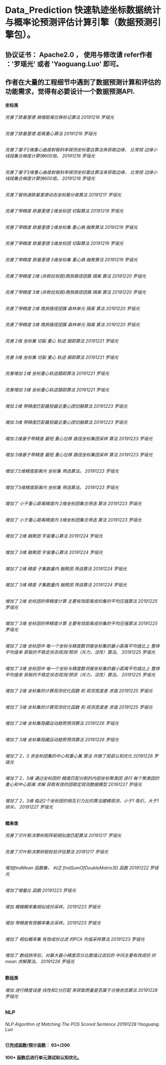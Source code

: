 # Data_Prediction 快速轨迹坐标数据统计与概率论预测评估计算引擎（数据预测引擎包）。
## 协议证书： Apache2.0 ， 使用与修改请 refer作者 ：'罗瑶光' 或者 'Yaoguang.Luo' 即可。  
## 作者在大量的工程细节中遇到了数据预测计算和评估的功能需求，觉得有必要设计一个数据预测API.

#### 坐标类
###### 完善了欧基里德 熵增距离位移标记算法 20191216 罗瑶光
###### 完善了欧基里德 距离重心算法 20191216 罗瑶光
###### 完善了基于2维重心曲度射极斜率探测坐标雷达算法来获取边缘， 比常规 边缘小线段集合梯度计算快600倍。 20191216 罗瑶光
###### 完善了基于3维重心曲度射极斜率探测坐标雷达算法来获取边缘， 比常规 边缘小线段集合梯度计算快600倍。 20191218 罗瑶光
###### 完善了极快速欧基里德动态坐标簇分类算法 20191217 罗瑶光
###### 完善了带精度 欧基里德 2维坐标团 切裂算法 20191219 罗瑶光
###### 完善了带精度 欧基里德 2维坐标集 重心熵 融聚算法 20191219 罗瑶光
###### 完善了带精度 欧基里德 3维坐标团 切裂算法 20191219 罗瑶光
###### 完善了带精度 欧基里德 3维坐标集 重心熵 融聚算法 20191219 罗瑶光
###### 完善了带精度 2维 (非欧拉权距)商旅路径团簇 隔离 算法 20191220 罗瑶光
###### 完善了带精度 3维 (非欧拉权距)商旅路径团簇 隔离 算法 20191220 罗瑶光
###### 完善了带精度 2维 商旅路径团簇 森林单元 隔离 算法 20191220 罗瑶光
###### 完善了带精度 3维 商旅路径团簇 森林单元 隔离 算法 20191220 罗瑶光
###### 完善 2维 坐标集 切裂 重心 轨迹 跟踪算法 20191221 罗瑶光
###### 完善 3维 坐标集 切裂 重心 轨迹 跟踪算法 20191221 罗瑶光
###### 完善增加 2维 坐标重心轨迹跟踪算法 20191221 罗瑶光
###### 完善增加 3维 坐标重心轨迹跟踪算法 20191221 罗瑶光
###### 增加 2维 带精度匹配最短最近重心团切融算法 20191223 罗瑶光
###### 增加 3维 带精度匹配最短最近重心团切融算法 20191223 罗瑶光
###### 增加 2维基于带精度 最短 重心位移 路径坐标集团采样 算法 20191223 罗瑶光
###### 增加 3维基于带精度 最短 重心位移 路径坐标集团采样 算法 20191223 罗瑶光
###### 增加了2维精度距离内 坐标集 筛选算法。 20191223 罗瑶光
###### 增加了3维精度距离内 坐标集 筛选算法。 20191223 罗瑶光
###### 增加了 小于重心距离精度内 2维坐标团集合筛选 算法 20191223 罗瑶光
###### 增加了 小于重心距离精度内 3维坐标团集合筛选 算法 20191223 罗瑶光
###### 增加了 2维 融聚团 宇宙重心算法 20191224 罗瑶光
###### 增加了 3维 融聚团 宇宙重心算法 20191224 罗瑶光
###### 增加了 2维 精度 子集数量内 融聚团 筛选算法 20191224 罗瑶光
###### 增加了 3维 精度 子集数量内 融聚团 筛选算法 20191224 罗瑶光
###### 增加了 2维 坐标团的带精度计算 主要有效距离成份集的平均压强算法 20191225 罗瑶光
###### 增加了 3维 坐标团的带精度计算 主要有效距离成份集的平均压强算法 20191225 罗瑶光
###### 增加了 2维 坐标团中 每一个坐标与精度数邻接坐标集的最小距离平均值比上 整体平均值来 获取的不稳定状态观测/预测（斥力，活性）算法。 20191225 罗瑶光
###### 增加了 3维 坐标团中 每一个坐标与精度数邻接坐标集的最小距离平均值比上 整体平均值来 获取的不稳定状态观测/预测（斥力，活性）算法。 20191225 罗瑶光
###### 增加了 2维 坐标集的计算观测优化函数 和 观测宽度差 求值 20191225 罗瑶光
###### 增加了 3维 坐标集的计算观测优化函数 和 观测宽度差 求值 20191225 罗瑶光
###### 增加了 2维 坐标集隐藏运动趋势预测算法 20191226 罗瑶光
###### 增加了 3维 坐标集隐藏运动趋势预测算法 20191226 罗瑶光
###### 增加了 2，3 求坐标团集的中心和重心集 算法 并做了局部认知优化 20191226 罗瑶光
###### 增加了 2，3维 通过坐标团的 精度匹配分割的内部坐标聚类团 进行 每个聚类团的 重心和中心距离 求解 获取有效的团稳定观测数据模型 20191227 罗瑶光
###### 增加了 2，3维 临近2个坐标团的相互引力比的算法建模观测，小于1 吸引，大于1 排斥。 20191227 罗瑶光 

#### 概率类 
###### 完善了贝叶斯决策树矩阵轭相似度匹配算法 20191217 罗瑶光
###### 完善了贝叶斯决策树轭校验评估算法 20191217 罗瑶光
###### 增加findMean 函数集， 纠正 findSumOfDoubleMatrix3D 函数 20191222 罗瑶光
###### 增加了增量比 函数 20191223 罗瑶光
###### 增加 模糊概率集相似成份采样。20191223 罗瑶光
###### 增加 带精度有效概率集合采样。20191223 罗瑶光
###### 增加了 相似概率集 有效成份过滤 的PCA 均值采样算法 20191223 罗瑶光
###### 增加了 数组排序后，对最大最小精度百分比数值过滤后的 中间主要有效成份 的 mean 求解算法。 20191226 罗瑶光

#### 数组类
###### 增加 进行精度误差 线性和2分匹配 来获取质量是否属于合格状态算法 20191228 罗瑶光

### NLP
###### NLP Algorithm of Matching The POS Scored Sentence 20191228 Yaoguang. Luo

####  已完成函数/预计函数：  93+/200
####  100+ 函数后进行单元测试和认知优化。
